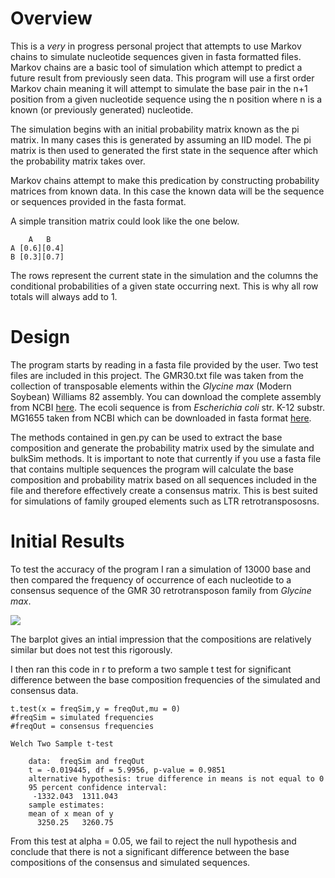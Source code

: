 
# Overview 
This is a *very* in progress personal project that attempts to use Markov chains to simulate nucleotide sequences given in fasta formatted files. 
Markov chains are a basic tool of simulation which attempt to predict a future result from previously seen data. This program will use a first order Markov chain meaning it will attempt to simulate the base pair in the n+1 position from a given nucleotide sequence using the n position where n is a known (or previously generated) nucleotide.

The simulation begins with an initial probability matrix known as the pi matrix. In many cases this is generated by assuming an IID model. The pi matrix is then used to generated the first state in the sequence after which the probability matrix takes over.

Markov chains attempt to make this predication by constructing probability matrices from known data. In this case the known data will be the sequence or sequences provided in the fasta format.

A simple transition matrix could look like the one below.
```{python]
    A   B
A [0.6][0.4]
B [0.3][0.7]
```

The rows represent the current state in the simulation and the columns the conditional probabilities of a given state occurring next. This is why all row totals will always add to 1.

# Design
  The program starts by reading in a fasta file provided by the user. Two test files are included in this project. The GMR30.txt file was taken from the collection of transposable elements within the *Glycine max* (Modern Soybean) Williams 82 assembly. You can download the complete assembly from NCBI [here](https://www.ncbi.nlm.nih.gov/assembly/GCF_000004515.5).
The ecoli sequence is from *Escherichia coli* str. K-12 substr. MG1655 taken from NCBI which can be downloaded in fasta format [here](https://www.ncbi.nlm.nih.gov/genome/167?genome_assembly_id=161521).

  The methods contained in gen.py can be used to extract the base composition and generate the probability matrix used by the simulate and bulkSim methods. It is important to note that currently if you use a fasta file that contains multiple sequences the program will calculate the base composition and probability matrix based on all sequences included in the file and therefore effectively create a consensus matrix. This is best suited for simulations of family grouped elements such as LTR retrotranspososns. 
  
  # Initial Results
  To test the accuracy of the program I ran a simulation of 13000 base and then compared the frequency of occurrence of each nucleotide to a consensus sequence of the GMR 30 retrotransposon family from *Glycine max*. 
  
![](https://github.com/EthanHolleman/Seq-Sim/blob/master/Images/seqSim.png)

The barplot gives an intial impression that the compositions are relatively similar but does not test this rigorously.

I then ran this code in r to preform a two sample t test for significant difference between the base composition frequencies of the simulated and consensus data.

```{R}
t.test(x = freqSim,y = freqOut,mu = 0)
#freqSim = simulated frequencies
#freqOut = consensus frequencies
```
```{R}
Welch Two Sample t-test

    data:  freqSim and freqOut
    t = -0.019445, df = 5.9956, p-value = 0.9851
    alternative hypothesis: true difference in means is not equal to 0
    95 percent confidence interval:
     -1332.043  1311.043
    sample estimates:
    mean of x mean of y 
      3250.25   3260.75 
```
From this test at alpha = 0.05, we fail to reject the null hypothesis and conclude that there is not a significant difference between the base compositions of the consensus and simulated sequences.
